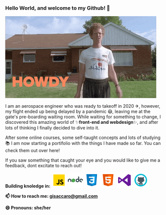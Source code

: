 ### Hello World, and welcome to my Github! 👋

![](giphy.gif)

I am an aerospace engineer who was ready to takeoff in 2020 ✈, however, my flight ended up being delayed by a pandemic 😷, leaving me at the gate's pre-boarding waiting room. While waiting for something to change, I discovered this amazing world of ✨**front-end and webdesign**✨, and after lots of thinking I finally decided to dive into it.

After some online courses, some self-taught concepts and lots of studying 📚 I am now starting a portifolio with the things I have made so far. You can check them out over here!

If you saw something that caught your eye and you would like to give me a feedback, dont excitate to reach out!

**Building knoledge in:**
![](js.png)
![](node.png)
![](css.png)
![](html.png)
![](vs.png)
![](github.png)


**📫 How to reach me: gisaccaro@gmail.com**

**😄 Pronouns: she/her**

